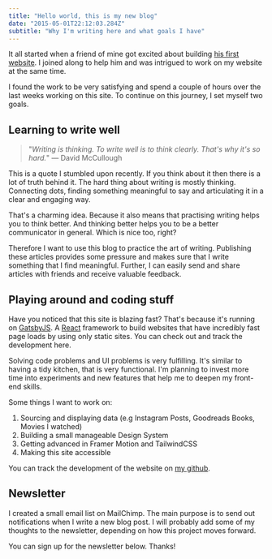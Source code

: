 ```yaml
---
title: "Hello world, this is my new blog"
date: "2015-05-01T22:12:03.284Z"
subtitle: "Why I'm writing here and what goals I have"
---
```


It all started when a friend of mine got excited about building [his first website](https://www.quechup.me/). I joined along to help him and was intrigued to work on my website at the same time.

I found the work to be very satisfying and spend a couple of hours over the last weeks working on this site. To continue on this journey, I set myself two goals.

## Learning to write well

> "_Writing is thinking. To write well is to think clearly. That's why it's so hard._" ― David McCullough

This is a quote I stumbled upon recently. If you think about it then there is a lot of truth behind it. The hard thing about writing is mostly thinking. Connecting dots, finding something meaningful to say and articulating it in a clear and engaging way.

That's a charming idea. Because it also means that practising writing helps you to think better. And thinking better helps you to be a better communicator in general. Which is nice too, right?

Therefore I want to use this blog to practice the art of writing. Publishing these articles provides some pressure and makes sure that I write something that I find meaningful. Further, I can easily send and share articles with friends and receive valuable feedback.

## Playing around and coding stuff

Have you noticed that this site is blazing fast? That's because it's running on [GatsbyJS](https://www.gatsbyjs.org/). A [React](https://reactjs.org/) framework to build websites that have incredibly fast page loads by using only static sites. You can check out and track the development here.

Solving code problems and UI problems is very fulfilling. It's similar to having a tidy kitchen, that is very functional. I'm planning to invest more time into experiments and new features that help me to deepen my front-end skills.

Some things I want to work on:

1. Sourcing and displaying data (e.g Instagram Posts, Goodreads Books, Movies I watched)
2. Building a small manageable Design System
3. Getting advanced in Framer Motion and TailwindCSS
4. Making this site accessible

You can track the development of the website on [my github](https://github.com/wirtzdan).

## Newsletter

I created a small email list on MailChimp. The main purpose is to send out notifications when I write a new blog post. I will probably add some of my thoughts to the newsletter, depending on how this project moves forward.

You can sign up for the newsletter below. Thanks!
